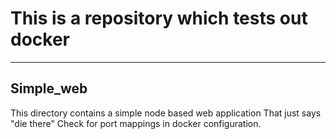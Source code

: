 # This is a repository which tests out docker
_____________________

## **Simple_web**

This directory contains a simple node based web application That just says "die there"
Check for port mappings in docker configuration.
